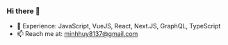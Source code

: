 ### Hi there 👋

- 💬 Experience: JavaScript, VueJS, React, Next.JS, GraphQL, TypeScript
- 📫 Reach me at: minhhuy8137@gmail.com
